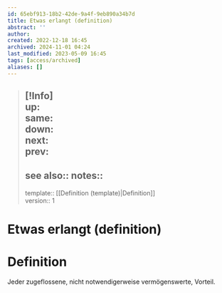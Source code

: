 ```yaml
---
id: 65ebf913-18b2-42de-9a4f-9eb890a34b7d
title: Etwas erlangt (definition)
abstract: ''
author: 
created: 2022-12-18 16:45
archived: 2024-11-01 04:24
last_modified: 2023-05-09 16:45
tags: [access/archived]
aliases: []
---
```


> [!Info]  
>  up:  
>  same:  
>  down:  
>  next:  
>  prev: 
> ---  
> see also:: 
> notes:: 
> ---
> template:: [[Definition (template)|Definition]]  
> version:: 1

# Etwas erlangt (definition)

# Definition

Jeder zugeflossene, nicht notwendigerweise vermögenswerte, Vorteil.
